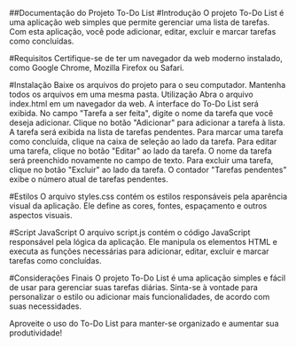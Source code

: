 ##Documentação do Projeto To-Do List
#Introdução
O projeto To-Do List é uma aplicação web simples que permite gerenciar uma lista de tarefas. Com esta aplicação, você pode adicionar, editar, excluir e marcar tarefas como concluídas.

#Requisitos
Certifique-se de ter um navegador da web moderno instalado, como Google Chrome, Mozilla Firefox ou Safari.

#Instalação
Baixe os arquivos do projeto para o seu computador.
Mantenha todos os arquivos em uma mesma pasta.
Utilização
Abra o arquivo index.html em um navegador da web.
A interface do To-Do List será exibida.
No campo "Tarefa a ser feita", digite o nome da tarefa que você deseja adicionar.
Clique no botão "Adicionar" para adicionar a tarefa à lista.
A tarefa será exibida na lista de tarefas pendentes.
Para marcar uma tarefa como concluída, clique na caixa de seleção ao lado da tarefa.
Para editar uma tarefa, clique no botão "Editar" ao lado da tarefa. O nome da tarefa será preenchido novamente no campo de texto.
Para excluir uma tarefa, clique no botão "Excluir" ao lado da tarefa.
O contador "Tarefas pendentes" exibe o número atual de tarefas pendentes.

#Estilos
O arquivo styles.css contém os estilos responsáveis pela aparência visual da aplicação. Ele define as cores, fontes, espaçamento e outros aspectos visuais.

#Script JavaScript
O arquivo script.js contém o código JavaScript responsável pela lógica da aplicação. Ele manipula os elementos HTML e executa as funções necessárias para adicionar, editar, excluir e marcar tarefas como concluídas.

#Considerações Finais
O projeto To-Do List é uma aplicação simples e fácil de usar para gerenciar suas tarefas diárias. Sinta-se à vontade para personalizar o estilo ou adicionar mais funcionalidades, de acordo com suas necessidades.

Aproveite o uso do To-Do List para manter-se organizado e aumentar sua produtividade!
